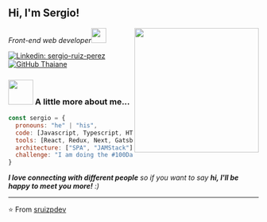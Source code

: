 <h2> Hi, I'm Sergio!</h2>
<p><em>Front-end web developer<img src="https://media.giphy.com/media/WUlplcMpOCEmTGBtBW/giphy.gif" width="30">
<img src="https://media.giphy.com/media/3o6Zt6ML6BklcajjsA/giphy.gif" align="right" width="250">
  
 
</em></p>


[![Linkedin: sergio-ruiz-perez](https://img.shields.io/badge/-sergioruizperez-blue?style=flat-square&logo=Linkedin&logoColor=white&link=https://www.linkedin.com/in/sergio-ruiz-perez/)](https://www.linkedin.com/in/sergio-ruiz-perez/)
[![GitHub Thaiane](https://img.shields.io/github/followers/sruizpdev?label=follow&style=social)](https://github.com/sruizpdev)


### <img src="https://media.giphy.com/media/VgCDAzcKvsR6OM0uWg/giphy.gif" width="50"> A little more about me...  

```javascript
const sergio = {
  pronouns: "he" | "his",
  code: [Javascript, Typescript, HTML5, CSS3],
  tools: [React, Redux, Next, Gatsby, Node, Storybook, Styled-Components, Jest, Docker],
  architecture: ["SPA", "JAMStack"],
  challenge: "I am doing the #100DaysOfCode challenge focused on react and typescript"
}
```

<em><b>I love connecting with different people</b> so if you want to say <b>hi, I'll be happy to meet you more!</b> :)</em>

---

⭐️ From [sruizpdev](https://github.com/sruizpdev)
